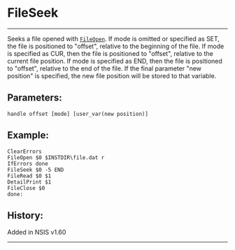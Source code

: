 # FileSeek

---

Seeks a file opened with [`FileOpen`][1]. If mode is omitted or specified as SET, the file is positioned to "offset", relative to the beginning of the file. If mode is specified as CUR, then the file is positioned to "offset", relative to the current file position. If mode is specified as END, then the file is positioned to "offset", relative to the end of the file. If the final parameter "new position" is specified, the new file position will be stored to that variable.

## Parameters:

    handle offset [mode] [user_var(new position)]

## Example:

	ClearErrors
	FileOpen $0 $INSTDIR\file.dat r
	IfErrors done
	FileSeek $0 -5 END
	FileRead $0 $1
	DetailPrint $1
	FileClose $0
	done:

## History:

Added in NSIS v1.60

---

[1]: FileOpen.md